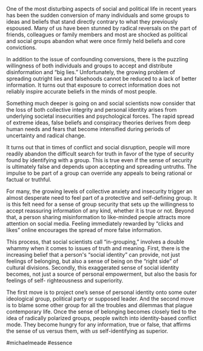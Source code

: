 One of the most disturbing aspects of social and political life in recent years has been the sudden conversion of many individuals and some groups to ideas and beliefs that stand directly contrary to what they previously espoused. Many of us have been stunned by radical reversals on the part of friends, colleagues or family members and most are shocked as political and social groups abandon what were once firmly held beliefs and core convictions.

In addition to the issue of confounding conversions, there is the puzzling willingness of both individuals and groups to accept and distribute disinformation and “big lies.” Unfortunately, the growing problem of spreading outright lies and falsehoods cannot be reduced to a lack of better information. It turns out that exposure to correct information does not reliably inspire accurate beliefs in the minds of most people.

Something much deeper is going on and social scientists now consider that the loss of both collective integrity and personal identity arises from underlying societal insecurities and psychological forces. The rapid spread of extreme ideas, false beliefs and conspiracy theories derives from deep human needs and fears that become intensified during periods of uncertainty and radical change.

It turns out that in times of conflict and social disruption, people will more readily abandon the difficult search for truth in favor of the type of security found by identifying with a group. This is true even if the sense of security is ultimately false and depends upon accepting and spreading untruths. The impulse to be part of a group can override any appeals to being rational or factual or truthful.

For many, the growing levels of collective anxiety and insecurity trigger an almost desperate need to feel part of a protective and self-defining group. It is this felt need for a sense of group security that sets up the willingness to accept reassuring information of any kind, whether it is true or not. Beyond that, a person sharing misinformation to like-minded people attracts more attention on social media. Feeling immediately rewarded by “clicks and likes” online encourages the spread of more false information.

This process, that social scientists call “in-grouping,” involves a double whammy when it comes to issues of truth and meaning. First, there is the increasing belief that a person's “social identity” can provide, not just feelings of belonging, but also a sense of being on the “right side” of cultural divisions. Secondly, this exaggerated sense of social identity becomes, not just a source of personal empowerment, but also the basis for feelings of self- righteousness and superiority. 

The first move is to project one’s sense of personal identity onto some outer ideological group, political party or supposed leader. And the second move is to blame some other group for all the troubles and dilemmas that plague contemporary life. Once the sense of belonging becomes closely tied to the idea of radically polarized groups, people switch into identity-based conflict mode. They become hungry for any information, true or false, that affirms the sense of us versus them, with _us_ self-identifying as superior.

#michaelmeade #essence